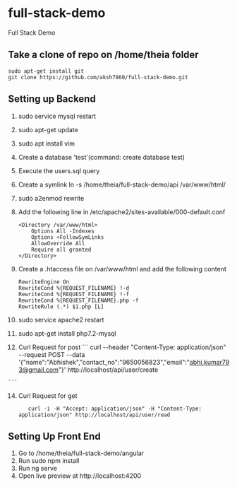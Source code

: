 # full-stack-demo
Full Stack Demo

## Take a clone of repo on /home/theia folder
	sudo apt-get install git
	git clone https://github.com/aksh7860/full-stack-demo.git

## Setting up Backend
1. sudo service mysql restart
3. sudo apt-get update
4. sudo apt install vim
5. Create a database 'test'(command: create database test)
6. Execute the users.sql query 
7. Create a symlink ln -s /home/theia/full-stack-demo/api /var/www/html/
8. sudo a2enmod rewrite
9. Add the following line in /etc/apache2/sites-available/000-default.conf
	```
	<Directory /var/www/html>
        Options All -Indexes
        Options +FollowSymLinks
        AllowOverride All
        Require all granted
    </Directory>
    ```
10. Create a .htaccess file on /var/www/html and add the following content
	```
	RewriteEngine On
	RewriteCond %{REQUEST_FILENAME} !-d
	RewriteCond %{REQUEST_FILENAME} !-f
	RewriteCond %{REQUEST_FILENAME}.php -f
	RewriteRule (.*) $1.php [L]
	```

11.  sudo service apache2 restart
12.  sudo apt-get install php7.2-mysql
13.  Curl Request for post 
  	```
	curl --header "Content-Type: application/json"   --request POST   --data '{"name":"Abhishek","contact_no":"9650056823","email":"abhi.kumar793@gmail.com"}'   http://localhost/api/user/create
		
	```
14. Curl Request for get  
	```
	   curl -i -H "Accept: application/json" -H "Content-Type: application/json" http://localhost/api/user/read
	```




## Setting Up Front End
1. Go to /home/theia/full-stack-demo/angular
2. Run sudo npm install
3. Run ng serve
4. Open live preview at http://localhost:4200
